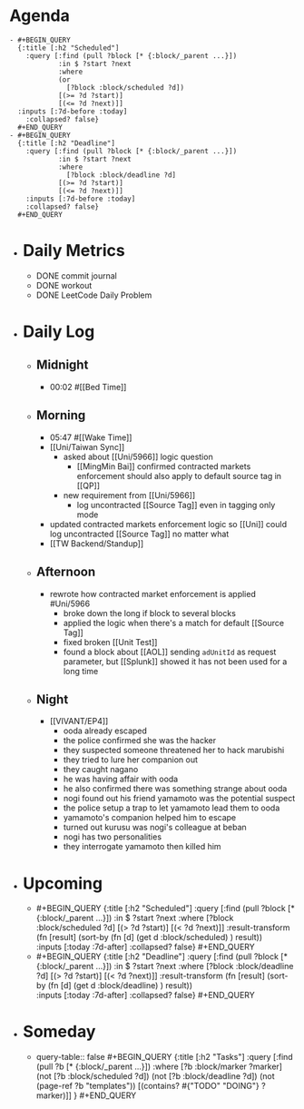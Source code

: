 # Agenda
	- #+BEGIN_QUERY
	  {:title [:h2 "Scheduled"]
	    :query [:find (pull ?block [* {:block/_parent ...}])
	            :in $ ?start ?next
	            :where
	            (or
	              [?block :block/scheduled ?d])
	            [(>= ?d ?start)]
	            [(<= ?d ?next)]]
	  :inputs [:7d-before :today]
	    :collapsed? false}
	  #+END_QUERY
	- #+BEGIN_QUERY
	  {:title [:h2 "Deadline"]
	    :query [:find (pull ?block [* {:block/_parent ...}])
	            :in $ ?start ?next
	            :where
	              [?block :block/deadline ?d]
	            [(>= ?d ?start)]
	            [(<= ?d ?next)]]
	    :inputs [:7d-before :today]
	    :collapsed? false}
	  #+END_QUERY
- # Daily Metrics
	- DONE commit journal
	- DONE workout
	- DONE LeetCode Daily Problem
- # Daily Log
	- ## Midnight
		- 00:02 #[[Bed Time]]
	- ## Morning
		- 05:47 #[[Wake Time]]
		- [[Uni/Taiwan Sync]]
			- asked about [[Uni/5966]] logic question
				- [[MingMin Bai]] confirmed contracted markets enforcement should also apply to default source tag in [[QP]]
			- new requirement from [[Uni/5966]]
				- log uncontracted [[Source Tag]] even in tagging only mode
		- updated contracted markets enforcement logic so [[Uni]] could log uncontracted [[Source Tag]] no matter what
		- [[TW Backend/Standup]]
	- ## Afternoon
		- rewrote how contracted market enforcement is applied #Uni/5966
			- broke down the long if block to several blocks
			- applied the logic when there's a match for default [[Source Tag]]
			- fixed broken [[Unit Test]]
			- found a block about [[AOL]] sending `adUnitId` as request parameter, but [[Splunk]] showed it has not been used for a long time
	- ## Night
		- [[VIVANT/EP4]]
			- ooda already escaped
			- the police confirmed she was the hacker
			- they suspected someone threatened her to hack marubishi
			- they tried to lure her companion out
			- they caught nagano
			- he was having affair with ooda
			- he also confirmed there was something strange about ooda
			- nogi found out his friend yamamoto was the potential suspect
			- the police setup a trap to let yamamoto lead them to ooda
			- yamamoto's companion helped him to escape
			- turned out kurusu was nogi's colleague at beban
			- nogi has two personalities
			- they interrogate yamamoto then killed him
- # Upcoming
	- #+BEGIN_QUERY
	  {:title [:h2 "Scheduled"]
	    :query [:find (pull ?block [* {:block/_parent ...}])
	            :in $ ?start ?next
	            :where
	              [?block :block/scheduled ?d]
	            [(> ?d ?start)]
	            [(< ?d ?next)]]
	  :result-transform (fn [result]
	                          (sort-by (fn [d]
	                                     (get d :block/scheduled) ) result))    
	  :inputs [:today :7d-after]
	    :collapsed? false}
	  #+END_QUERY
	- #+BEGIN_QUERY
	  {:title [:h2 "Deadline"]
	    :query [:find (pull ?block [* {:block/_parent ...}])
	            :in $ ?start ?next
	            :where
	              [?block :block/deadline ?d]
	            [(> ?d ?start)]
	            [(< ?d ?next)]]
	  :result-transform (fn [result]
	                          (sort-by (fn [d]
	                                     (get d :block/deadline) ) result))    
	  :inputs [:today :7d-after]
	    :collapsed? false}
	  #+END_QUERY
- # Someday
	- query-table:: false
	  #+BEGIN_QUERY
	  {:title [:h2 "Tasks"]
	   :query [:find (pull ?b [* {:block/_parent ...}])
	          :where
	          [?b :block/marker ?marker]
	          (not [?b :block/scheduled ?d])
	          (not [?b :block/deadline ?d])
	  (not (page-ref ?b "templates"))
	          [(contains? #{"TODO" "DOING"} ?marker)]]
	  }
	  #+END_QUERY